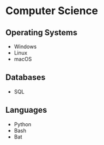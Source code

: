 # Computer Science

## Operating Systems
- Windows
- Linux
- macOS

## Databases
- SQL

## Languages
- Python
- Bash
- Bat